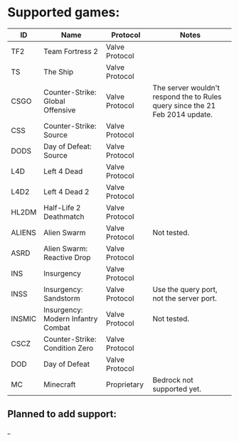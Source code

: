 
# Supported games:
| ID     | Name                               | Protocol       | Notes                                                                        |
|--------|------------------------------------|----------------|------------------------------------------------------------------------------|
| TF2    | Team Fortress 2                    | Valve Protocol |                                                                              |
| TS     | The Ship                           | Valve Protocol |                                                                              |
| CSGO   | Counter-Strike: Global Offensive   | Valve Protocol | The server wouldn't respond the to Rules query since the 21 Feb 2014 update. |
| CSS    | Counter-Strike: Source             | Valve Protocol |                                                                              |
| DODS   | Day of Defeat: Source              | Valve Protocol |                                                                              |
| L4D    | Left 4 Dead                        | Valve Protocol |                                                                              |
| L4D2   | Left 4 Dead 2                      | Valve Protocol |                                                                              |
| HL2DM  | Half-Life 2 Deathmatch             | Valve Protocol |                                                                              |
| ALIENS | Alien Swarm                        | Valve Protocol | Not tested.                                                                  |
| ASRD   | Alien Swarm: Reactive Drop         | Valve Protocol |                                                                              |
| INS    | Insurgency                         | Valve Protocol |                                                                              |
| INSS   | Insurgency: Sandstorm              | Valve Protocol | Use the query port, not the server port.                                     |
| INSMIC | Insurgency: Modern Infantry Combat | Valve Protocol | Not tested.                                                                  |
| CSCZ   | Counter-Strike: Condition Zero     | Valve Protocol |                                                                              |
| DOD    | Day of Defeat                      | Valve Protocol |                                                                              |
| MC     | Minecraft                          | Proprietary    | Bedrock not supported yet.                                                   |

## Planned to add support:
_
